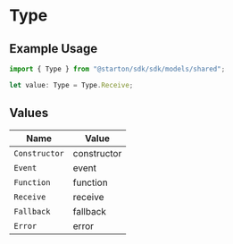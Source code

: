 # Type

## Example Usage

```typescript
import { Type } from "@starton/sdk/sdk/models/shared";

let value: Type = Type.Receive;
```

## Values

| Name          | Value         |
| ------------- | ------------- |
| `Constructor` | constructor   |
| `Event`       | event         |
| `Function`    | function      |
| `Receive`     | receive       |
| `Fallback`    | fallback      |
| `Error`       | error         |